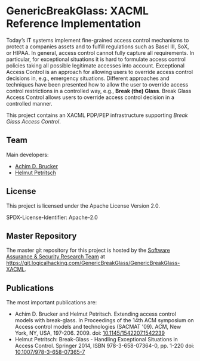 # GenericBreakGlass: XACML Reference Implementation 

Today’s IT systems implement fine-grained access control mechanisms
to protect a companies assets and to fulfill regulations such as
Basel III, SoX, or HIPAA. In general, access control cannot fully
capture all requirements. In particular, for exceptional situations it
is hard to formulate access control policies taking all possible
legitimate accesses into account.  Exceptional Access Control is an
approach for allowing users to override access control decisions in,
e.g., emergency situations. Different approaches and techniques
have been presented how to allow the user to override access control
restrictions in a controlled way, e.g., **Break (the) Glass**. Break
Glass Access Control allows users to override access control decision
in a controlled manner. 

This project contains an XACML PDP/PEP infrastructure supporting 
_Break Glass Access Control_. 

## Team 

Main developers:

* [Achim D. Brucker](http://www.brucker.ch/)
* [Helmut Petritsch](http://petritsch.co.at/)

## License

This project is licensed under the Apache License Version 2.0.

SPDX-License-Identifier: Apache-2.0

## Master Repository

The master git repository for this project is hosted by the [Software
Assurance & Security Research Team](https://logicalhacking.com) at
<https://git.logicalhacking.com/GenericBreakGlass/GenericBreakGlass-XACML>.

## Publications

The most important publications are:
* Achim D. Brucker and Helmut Petritsch. Extending access control 
  models with break-glass. In Proceedings of the 14th ACM symposium 
  on Access control models and technologies (SACMAT '09). ACM, New 
  York, NY, USA, 197-206. 2009. 
  doi: [10.1145/1542207.1542239](http://dx.doi.org/10.1145/1542207.1542239)
* Helmut Petritsch: Break-Glass - Handling Exceptional Situations in Access Control. 
  Springer 2014, ISBN 978-3-658-07364-0, pp. 1-220
  doi: [10.1007/978-3-658-07365-7](http://dx.doi.org/10.1007/978-3-658-07365-7)

